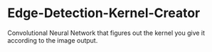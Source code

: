 # Edge-Detection-Kernel-Creator
Convolutional Neural Network that figures out the kernel you give it according to the image output.
